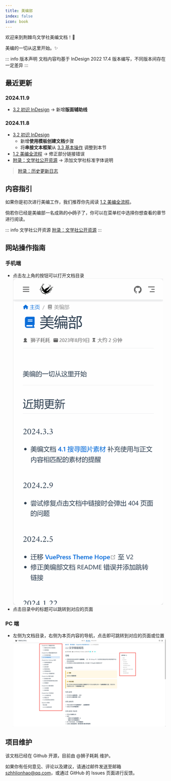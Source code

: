 ```yaml
---
title: 美编部
index: false
icon: book
---
```


欢迎来到荆棘鸟文学社美编文档！🎉

美编的一切从这里开始。✨

::: info 版本声明
文档内容均基于 InDesign 2022 17.4 版本编写，不同版本间存在一定差异
:::

## 最近更新
### 2024.11.9
- [3.2 初识 InDesign](./ChapterNo3/3.2.md#版面辅助线) -> 新增**版面辅助线** <badge text="新" type="tip"/>
### 2024.11.8
- [3.2 初识 InDesign](./ChapterNo3/3.2.md)
  - 新增**使用模板创建文档**步骤 <badge text="新" type="tip"/>
  - 将**串接文本框架**从 [3.3 基本操作](./ChapterNo3/3.3.md) 调整到本节
- [1.2 美编全流程](./ChapterNo1/1.2.md) -> 修正部分链接错误
- [附录：文学社公开资源](./Appendix/resource.md) -> 添加文学社标准字体说明

> [附录：历史更新日志](Appendix/changelog.md)

## 内容指引
如果你是初次进行美编工作，我们推荐你先阅读 [1.2 美编全流程](ChapterNo1/1.2.md)。

倘若你已经是美编部一名成熟的~~小鸽子~~了，你可以在菜单栏中选择你想查看的章节进行阅读。

::: info 文学社公开资源
[附录：文学社公开资源](Appendix/resource.md)
:::

## 网站操作指南
### 手机端
- 点击左上角的按钮可以打开文档目录![](assets/recording.gif)
- 点击目录中的标题可以跳转到对应的页面

### PC 端
- 左侧为文档目录，右侧为本页内容的导航，点击即可跳转到对应的页面或位置![](assets/image/README-1710520319220.jpeg)

## 项目维护
该文档已经在 Github 开源，目前由 @狮子耗耗 维护。

如果你有任何意见、评论以及建议，请通过邮件发送至邮箱 [szhhlionhao@qq.com](mailto:szhhlionhao@qq.com)，或通过 GitHub 的 Issues 页面进行反馈。